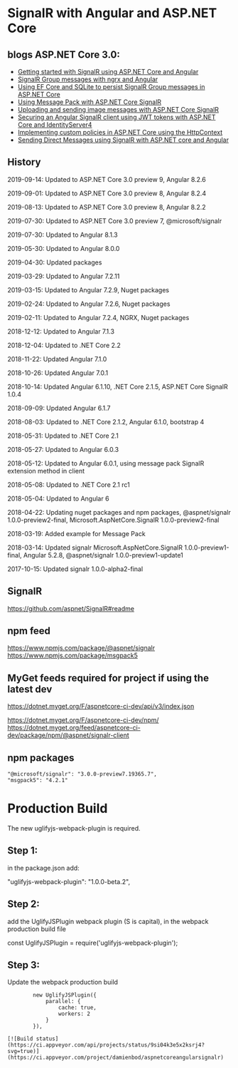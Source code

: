 # SignalR with Angular and ASP.NET Core

## blogs ASP.NET Core 3.0:

<ul>	
	
<li><a href="https://damienbod.com/2017/09/12/getting-started-with-signalr-using-asp-net-core-and-angular/">Getting started with SignalR using ASP.NET Core and Angular</a></li>
<li><a href="https://damienbod.com/2017/09/18/signalr-group-messages-with-ngrx-and-angular/">SignalR Group messages with ngrx and Angular</a></li>
<li><a href="https://damienbod.com/2017/09/29/using-ef-core-and-sqlite-to-persist-signalr-group-messages-in-asp-net-core/">Using EF Core and SQLite to persist SignalR Group messages in ASP.NET Core</a></li>
<li><a href="https://damienbod.com/2018/03/19/using-message-pack-with-asp-net-core-signalr/">Using Message Pack with ASP.NET Core SignalR</a> </li>
<li><a href="https://damienbod.com/2018/05/13/uploading-and-sending-image-messages-with-asp-net-core-signalr/">Uploading and sending image messages with ASP.NET Core SignalR</a></li>		
<li><a href="https://damienbod.com/2017/10/16/securing-an-angular-signalr-client-using-jwt-tokens-with-asp-net-core-and-identityserver4/">Securing an Angular SignalR client using JWT tokens with ASP.NET Core and IdentityServer4</a></li>
<li><a href="https://damienbod.com/2017/10/23/implementing-custom-policies-in-asp-net-core-using-the-httpcontext/">Implementing custom policies in ASP.NET Core using the HttpContext</a></li>
<li><a href="https://damienbod.com/2017/12/05/sending-direct-messages-using-signalr-with-asp-net-core-and-angular/">Sending Direct Messages using SignalR with ASP.NET core and Angular</a> </li>
</ul>

## History

2019-09-14: Updated to ASP.NET Core 3.0 preview 9, Angular 8.2.6

2019-09-01: Updated to ASP.NET Core 3.0 preview 8, Angular 8.2.4

2019-08-13: Updated to ASP.NET Core 3.0 preview 8, Angular 8.2.2

2019-07-30: Updated to ASP.NET Core 3.0 preview 7, @microsoft/signalr

2019-07-30: Updated to Angular 8.1.3

2019-05-30: Updated to Angular 8.0.0

2019-04-30: Updated packages

2019-03-29: Updated to Angular 7.2.11

2019-03-15: Updated to Angular 7.2.9, Nuget packages

2019-02-24: Updated to Angular 7.2.6, Nuget packages

2019-02-11: Updated to Angular 7.2.4, NGRX, Nuget packages

2018-12-12: Updated to Angular 7.1.3

2018-12-04: Updated to .NET Core 2.2

2018-11-22: Updated  Angular 7.1.0

2018-10-26: Updated  Angular 7.0.1

2018-10-14: Updated  Angular 6.1.10, .NET Core 2.1.5, ASP.NET Core SignalR 1.0.4

2018-09-09: Updated  Angular 6.1.7

2018-08-03: Updated to .NET Core 2.1.2, Angular 6.1.0, bootstrap 4

2018-05-31: Updated to .NET Core 2.1

2018-05-27: Updated to Angular 6.0.3

2018-05-12: Updated to Angular 6.0.1, using message pack SignalR extension method in client

2018-05-08: Updated to .NET Core 2.1 rc1

2018-05-04: Updated to Angular 6

2018-04-22: Updating nuget packages and npm packages, @aspnet/signalr 1.0.0-preview2-final, Microsoft.AspNetCore.SignalR 1.0.0-preview2-final

2018-03-19: Added example for Message Pack

2018-03-14: Updated signalr Microsoft.AspNetCore.SignalR 1.0.0-preview1-final, Angular 5.2.8, @aspnet/signalr 1.0.0-preview1-update1

2017-10-15: Updated signalr 1.0.0-alpha2-final

## SignalR

https://github.com/aspnet/SignalR#readme

## npm feed

https://www.npmjs.com/package/@aspnet/signalr
https://www.npmjs.com/package/msgpack5

## MyGet feeds required for project if using the latest dev

https://dotnet.myget.org/F/aspnetcore-ci-dev/api/v3/index.json

https://dotnet.myget.org/F/aspnetcore-ci-dev/npm/
https://dotnet.myget.org/feed/aspnetcore-ci-dev/package/npm/@aspnet/signalr-client

## npm packages

	"@microsoft/signalr": "3.0.0-preview7.19365.7",
	"msgpack5": "4.2.1"


# Production Build

The new uglifyjs-webpack-plugin is required.

## Step 1: 
in the package.json add:

"uglifyjs-webpack-plugin": "1.0.0-beta.2",

## Step 2: 

add the UglifyJSPlugin webpack plugin (S is capital), in the webpack production build file

const UglifyJSPlugin = require('uglifyjs-webpack-plugin');

## Step 3: 

Update the webpack production build

```
        new UglifyJSPlugin({
            parallel: {
                cache: true,
                workers: 2
            }
        }),
```


```
[![Build status](https://ci.appveyor.com/api/projects/status/9si04k3e5x2ksrj4?svg=true)](https://ci.appveyor.com/project/damienbod/aspnetcoreangularsignalr)
```

